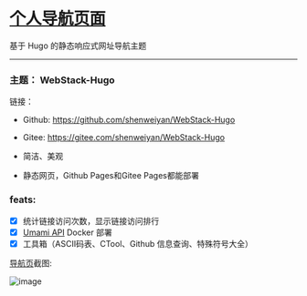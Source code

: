 # [个人导航页面](https://nav.xzgl.site/)

基于 Hugo 的静态响应式网址导航主题
***
### 主题： WebStack-Hugo

链接：

* Github: https://github.com/shenweiyan/WebStack-Hugo

* Gitee: https://gitee.com/shenweiyan/WebStack-Hugo

* 简洁、美观
* 静态网页，Github Pages和Gitee Pages都能部署


### feats:

- [x] 统计链接访问次数，显示链接访问排行
- [x] [Umami API](https://github.com/ihavenoideaa/umami-api) Docker 部署
- [x] 工具箱（ASCII码表、CTool、Github 信息查询、特殊符号大全）

[导航页](https://nav.xzgl.site/)截图:

![image](https://user-images.githubusercontent.com/101545842/230769446-a32cd9d0-174f-4527-91bf-e37489c71d5b.png)


